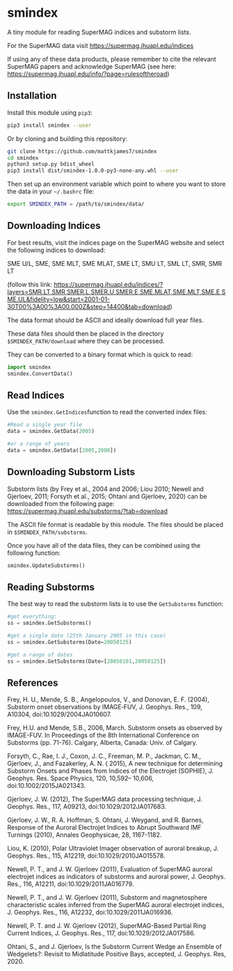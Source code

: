# smindex
A tiny module for reading SuperMAG indices and substorm lists.

For the SuperMAG data visit https://supermag.jhuapl.edu/indices

If using any of these data products, please remember to cite the relevant SuperMAG papers and acknowledge SuperMAG (see here: https://supermag.jhuapl.edu/info/?page=rulesoftheroad)

## Installation

Install this module using `pip3`:

```bash
pip3 install smindex --user
```

Or by cloning and building this repository:

```bash
git clone https://github.com/mattkjames7/smindex
cd smindex
python3 setup.py bdist_wheel
pip3 install dist/smindex-1.0.0-py3-none-any.whl --user
```

Then set up an environment variable which point to where you want to store the data in your `~/.bashrc` file:

```bash
export SMINDEX_PATH = /path/to/smindex/data/
```

## Downloading Indices

For best results, visit the indices page on the SuperMAG website and select the following indices to download:

SME U/L, SME, SME MLT, SME MLAT, SME LT, SMU LT, SML LT, SMR, SMR LT

(follow this link: https://supermag.jhuapl.edu/indices/?layers=SMR.LT,SMR,SMER.L,SMER.U,SMER.E,SME.MLAT,SME.MLT,SME.E,SME.UL&fidelity=low&start=2001-01-30T00%3A00%3A00.000Z&step=14400&tab=download)

The data format should be ASCII and ideally download full year files.

These data files should then be placed in the directory `$SMINDEX_PATH/download` where they can be processed.

They can be converted to a binary format which is quick to read:

```python
import smindex
smindex.ConvertData()
```

## Read Indices

Use the `smindex.GetIndices`function to read the converted index files:

```python 
#Read a single year file
data = smindex.GetData(2005)

#or a range of years
data = smindex.GetData([2005,2008])
```



## Downloading Substorm Lists

Substorm lists (by Frey et al., 2004 and 2006; Liou 2010; Newell and Gjerloev, 2011; Forsyth et al., 2015; Ohtani and Gjerloev, 2020) can be downloaded from the following page: https://supermag.jhuapl.edu/substorms/?tab=download

The ASCII file format is readable by this module. The files should be placed in `$SMINDEX_PATH/substorms`.

Once you have all of the data files, they can be combined using the following function:

```python
smindex.UpdateSubstorms()
```

## Reading Substorms

The best way to read the substorm lists is to use the `GetSubstorms` function:

```python
#get everything:
ss = smindex.GetSubstorms()

#get a single date (25th January 2005 in this case)
ss = smindex.GetSubstorms(Date=20050125)

#get a range of dates
ss = smindex.GetSubstorms(Date=[20050101,20050125])
```

## References

Frey, H. U., Mende, S. B., Angelopoulos, V., and Donovan, E. F. (2004), Substorm onset observations by IMAGE‐FUV, J. Geophys. Res., 109, A10304, doi:10.1029/2004JA010607.

Frey, H.U. and Mende, S.B., 2006, March. Substorm onsets as observed by IMAGE-FUV. In Proceedings of the 8th International Conference on Substorms (pp. 71-76). Calgary, Alberta, Canada: Univ. of Calgary.

Forsyth, C., Rae, I. J., Coxon, J. C., Freeman, M. P., Jackman, C. M., Gjerloev, J., and Fazakerley, A. N. ( 2015), A new technique for determining Substorm Onsets and Phases from Indices of the Electrojet (SOPHIE), J. Geophys. Res. Space Physics, 120, 10,592– 10,606, doi:10.1002/2015JA021343.

Gjerloev, J. W. (2012), The SuperMAG data processing technique, J. Geophys. Res., 117, A09213, doi:10.1029/2012JA017683.

 Gjerloev, J. W., R. A. Hoffman, S. Ohtani, J. Weygand, and R. Barnes,  Response of the Auroral Electrojet Indices to Abrupt Southward IMF  Turnings (2010), Annales Geophysicae, 28, 1167-1182.

Liou, K. (2010),  Polar Ultraviolet Imager observation of auroral breakup, J. Geophys. Res.,  115, A12219, doi:10.1029/2010JA015578.

Newell, P. T., and J. W. Gjerloev (2011), Evaluation of SuperMAG auroral electrojet indices as indicators of substorms and auroral power, J. Geophys. Res., 116, A12211, doi:10.1029/2011JA016779.

Newell, P. T., and J. W. Gjerloev (2011), Substorm and magnetosphere characteristic scales inferred from the SuperMAG auroral electrojet indices, J. Geophys. Res., 116, A12232, doi:10.1029/2011JA016936.

Newell, P. T. and J. W. Gjerloev (2012), SuperMAG-Based Partial Ring  Current Indices, J. Geophys. Res., 117, doi:10.1029/2012JA017586.

Ohtani, S., and J. Gjerloev, Is the Substorm Current Wedge an Ensemble of Wedgelets?: Revisit to Midlatitude Positive Bays, accepted, J. Geophys. Res, 2020.